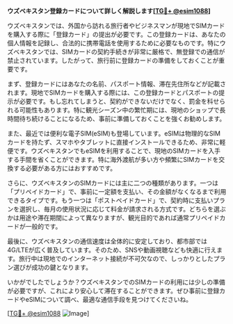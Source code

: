 **ウズベキスタン登録カードについて詳しく解説します[[TG💪+ @esim1088](https://t.me/s/esim1088)]**

ウズベキスタンでは、外国から訪れる旅行者やビジネスマンが現地でSIMカードを購入する際に「登録カード」の提出が必要です。この登録カードは、あなたの個人情報を記録し、合法的に携帯電話を使用するために必要なものです。特にウズベキスタンでは、SIMカードの契約手続きが非常に厳格で、無登録での通信が禁止されています。したがって、旅行前に登録カードの準備をしておくことが重要です。

まず、登録カードにはあなたの名前、パスポート情報、滞在先住所などが記載されます。現地でSIMカードを購入する際には、この登録カードとパスポートの提示が必要です。もし忘れてしまうと、契約ができないだけでなく、罰金を科せられる可能性もあります。特に観光シーズン中の繁忙期には、現地のショップで長時間待ち続けることになるため、事前に準備しておくことを強くお勧めします。

また、最近では便利な電子SIM(eSIM)も登場しています。eSIMは物理的なSIMカードを持たず、スマホやタブレットに直接インストールできるため、非常に軽便です。ウズベキスタンでもeSIMを利用することで、現地のSIMカードを入手する手間を省くことができます。特に海外渡航が多い方や頻繁にSIMカードを交換する必要がある方にはおすすめです。

さらに、ウズベキスタンのSIMカードには主に二つの種類があります。一つは「プリペイドカード」で、事前に一定額を支払い、その金額がなくなるまで利用できるタイプです。もう一つは「ポストペイドカード」で、契約時に支払いプランを選択し、毎月の使用状況に応じて料金が請求される方式です。どちらを選ぶかは用途や滞在期間によって異なりますが、観光目的であれば通常プリペイドカードが一般的です。

最後に、ウズベキスタンの通信速度は全体的に安定しており、都市部では4G/LTEが広く普及しています。そのため、SNSや動画視聴なども快適に行えます。旅行中は現地でのインターネット接続が不可欠なので、しっかりとしたプラン選びが成功の鍵となります。

いかがでしたでしょうか？ウズベキスタンでのSIMカードの利用には少しの準備が必要ですが、これにより安心して滞在することができます。ぜひ事前に登録カードやeSIMについて調べ、最適な通信手段を見つけてくださいね。

[[TG💪+ @esim1088](https://t.me/s/esim1088) ![Image](https://i.postimg.cc/Y0z9fWf4/image.png)]
